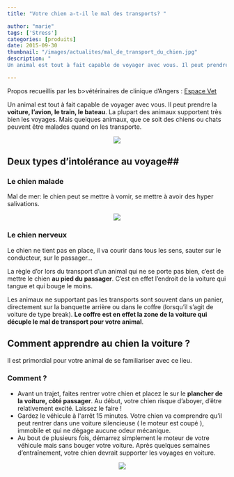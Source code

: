 ```yaml
---
title: "Votre chien a-t-il le mal des transports? "

author: "marie"
tags: ['Stress']
categories: [produits]
date: 2015-09-30
thumbnail: "/images/actualites/mal_de_transport_du_chien.jpg"
description: "
Un animal est tout à fait capable de voyager avec vous. Il peut prendre la voiture, l’avion, le train, le bateau. La plupart des animaux supportent très bien les voyages. Mais quelques animaux, que ce soit des chiens ou chats peuvent être malades quand on les transporte.  "

---
```

Propos recueillis par les b>vétérinaires de clinique d’Angers</b> : <a href="http://www.espace-vet.fr/" title="Espace Vet" >Espace Vet</a>

Un animal est tout à fait capable de voyager avec vous. Il peut prendre la <b>voiture, l’avion, le train, le bateau</b>. La plupart des animaux supportent très bien les voyages. Mais quelques animaux, que ce soit des chiens ou chats peuvent être malades quand on les transporte.






<p align="center"><img src= "/images/actualites/mal_de_transport_du_chien.jpg"></p>



## Deux types d’intolérance au voyage##

### Le chien malade ###

Mal de mer: le chien peut se mettre à vomir, se mettre à avoir des hyper salivations.

<p align="center"><img src= "/images/actualites/chien-vomit.jpg"</p>

### Le chien nerveux ###

Le chien ne tient pas en place, il va courir dans tous les sens, sauter sur le conducteur, sur le passager...

La règle d’or lors du transport d’un animal qui ne se porte pas bien, c’est de mettre le chien <b>au pied du passager</b>. C’est en effet l’endroit de la voiture qui tangue et qui bouge le moins.

Les animaux ne supportant pas les transports sont souvent dans un panier, directement sur la banquette arrière ou dans le coffre (lorsqu’il s’agit de voiture de type break). <b>Le coffre est en effet la zone de la voiture qui décuple le mal de transport pour votre animal</b>.

## Comment apprendre au chien la voiture ? ##
Il est primordial pour votre animal de se familiariser avec ce lieu.

### Comment ? ###

<ul> <li> Avant un trajet, faites rentrer votre chien et placez le sur le <b>plancher de la voiture, côté passager</b>. Au début, votre chien risque d’aboyer, d’être relativement excité. Laissez le faire ! </li>

 <li>Gardez le véhicule à l'arrêt 15 minutes. Votre chien va comprendre qu’il peut rentrer dans une voiture silencieuse ( le moteur est coupé ), immobile  et qui ne dégage aucune odeur mécanique. </li>

 <li>Au bout de plusieurs fois,  démarrez simplement le moteur de votre véhicule mais sans bouger votre voiture. Après quelques semaines d’entraînement,  votre chien devrait supporter les voyages en voiture.</li>

 <p align="center"><img src= "/images/actualites/chien-voiture-conseils-securite.jpg"</p>




